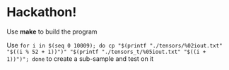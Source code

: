 # Hackathon!

Use **make** to build the program

Use `for i in $(seq 0 10009); do cp "$(printf "./tensors/%02iout.txt" "$((i % 52 + 1))")" "$(printf "./tensors_t/%05iout.txt" "$((i + 1))")"; done` to create a sub-sample and test on it